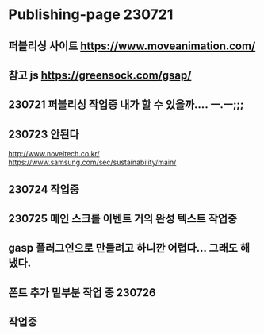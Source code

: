 # Publishing-page 230721
## 퍼블리싱 사이트 https://www.moveanimation.com/
## 참고 js https://greensock.com/gsap/
## 230721 퍼블리싱 작업중 내가 할 수 있을까.... ㅡ.ㅡ;;;
## 230723 안된다

http://www.noveltech.co.kr/
https://www.samsung.com/sec/sustainability/main/

## 230724 작업중
## 230725 메인 스크롤 이벤트 거의 완성 텍스트 작업중
## gasp 플러그인으로 만들려고 하니깐 어렵다... 그래도 해냈다.
## 폰트 추가 밑부분 작업 중 230726
## 작업중